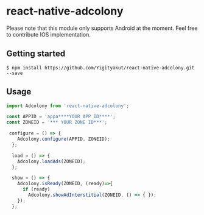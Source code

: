 # react-native-adcolony

Please note that this module only supports Android at the moment. Feel free to contribute IOS implementation.

## Getting started

`$ npm install https://github.com/Yigityakut/react-native-adcolony.git --save`

## Usage
```javascript
import Adcolony from 'react-native-adcolony';

const APPID = 'appa****YOUR APP ID****';
const ZONEID = '*** YOUR ZONE ID***';

 configure = () => {
    Adcolony.configure(APPID, ZONEID);
  };

  load = () => {
    Adcolony.loadAds(ZONEID);
  };

  show = () => {
    Adcolony.isReady(ZONEID, (ready)=>{
      if (ready) 
        Adcolony.showAdInterstitial(ZONEID, () => { });
    });
  };

```
